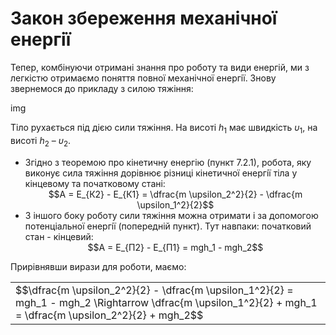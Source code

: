 # Закон збереження механiчної енергiї

Тепер, комбiнуючи отриманi знання про роботу та види енергiй, ми з легкiстю отримаємо поняття повної механiчної енергiї. Знову звернемося до прикладу з силою тяжiння:

img

Тiло рухається пiд дiєю сили тяжiння. На висотi $h_1$ має швидкiсть $\upsilon_1$, на висотi $h_2$ – $\upsilon_2$.

<ul>
<li>
Згiдно з теоремою про кiнетичну енергiю (пункт 7.2.1), робота, яку виконує сила тяжiння дорiвнює рiзницi кiнетичної енергiї тiла у кiнцевому та початковому станi:
<div align="center">$$A = E_{К2} - E_{К1} = \dfrac{m \upsilon_2^2}{2} - \dfrac{m \upsilon_1^2}{2}$$</div>
</li>
<li>
З iншого боку роботу сили тяжiння можна отримати i за допомогою потенцiальної енергiї (попереднiй пункт). Тут навпаки: початковий стан - кiнцевий:
<div align="center">$$A = E_{П2} - E_{П1} = mgh_1 - mgh_2$$</div>
</li>
</ul>

Прирiвнявши вирази для роботи, маємо:

<div class="centered-table-wrapper">
<table class="centered-table">
<tr class="eq">
<td class="eq">
<p1>$$\dfrac{m \upsilon_2^2}{2} - \dfrac{m \upsilon_1^2}{2} = mgh_1 - mgh_2 \Rightarrow \dfrac{m \upsilon_1^2}{2} + mgh_1 = \dfrac{m \upsilon_2^2}{2} + mgh_2$$</p1>
</td>
</tr>
</table></div>